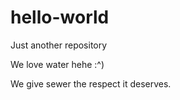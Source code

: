 # hello-world

Just another repository

We love water hehe :^)

We give sewer the respect it deserves.
